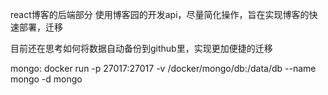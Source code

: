 react博客的后端部分
使用博客园的开发api，尽量简化操作，旨在实现博客的快速部署，迁移

目前还在思考如何将数据自动备份到github里，实现更加便捷的迁移

mongo:
docker run -p 27017:27017 -v /docker/mongo/db:/data/db --name mongo -d mongo
